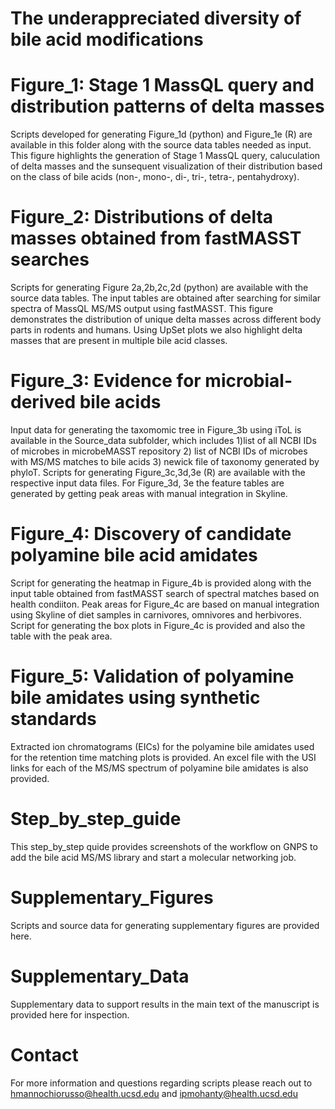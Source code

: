 # The underappreciated diversity of bile acid modifications
# Figure_1: Stage 1 MassQL query and distribution patterns of delta masses
Scripts developed for generating Figure_1d (python) and Figure_1e (R) are available in this folder along with the source data tables needed as input. This figure highlights the generation of Stage 1 MassQL query, caluculation of delta masses and the sunsequent visualization of their distribution based on the class of bile acids (non-, mono-, di-, tri-, tetra-, pentahydroxy). 
# Figure_2: Distributions of delta masses obtained from fastMASST searches
Scripts for generating Figure 2a,2b,2c,2d (python) are available with the source data tables. The input tables are obtained after searching for similar spectra of MassQL MS/MS output using fastMASST. This figure demonstrates the distribution of unique delta masses across different body parts in rodents and humans. Using UpSet plots we also highlight delta masses that are present in multiple bile acid classes. 
# Figure_3: Evidence for microbial-derived bile acids
Input data for generating the taxomomic tree in Figure_3b using iToL is available in the Source_data subfolder, which includes 1)list of all NCBI IDs of microbes in microbeMASST repository 2) list of NCBI IDs of microbes with MS/MS matches to bile acids 3) newick file of taxonomy generated by phyloT. 
Scripts for generating Figure_3c,3d,3e (R) are available with the respective input data files. For Figure_3d, 3e the feature tables are generated by getting peak areas with manual integration in Skyline. 
# Figure_4: Discovery of candidate polyamine bile acid amidates
Script for generating the heatmap in Figure_4b is provided along with the input table obtained from fastMASST search of spectral matches based on health condiiton. Peak areas for Figure_4c are based on manual integration using Skyline of diet samples in carnivores, omnivores and herbivores. Script for generating the box plots in Figure_4c is provided and also the table with the peak area. 
# Figure_5: Validation of polyamine bile amidates using synthetic standards
Extracted ion chromatograms (EICs) for the polyamine bile amidates used for the retention time matching plots is provided. An excel file with the USI links for each of the MS/MS spectrum of polyamine bile amidates is also provided. 
# Step_by_step_guide
This step_by_step quide provides screenshots of the workflow on GNPS to add the bile acid MS/MS library and start a molecular networking job. 
# Supplementary_Figures
Scripts and source data for generating supplementary figures are provided here.
# Supplementary_Data
Supplementary data to support results in the main text of the manuscript is provided here for inspection.
# Contact
For more information and questions regarding scripts please reach out to hmannochiorusso@health.ucsd.edu and ipmohanty@health.ucsd.edu
